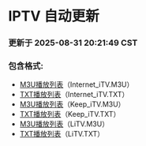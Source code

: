 # IPTV 自动更新

### 更新于 2025-08-31 20:21:49 CST

### 包含格式:
- [M3U播放列表](Internet_iTV.m3u)（Internet_iTV.M3U）
- [TXT播放列表](Internet_iTV.txt)（Internet_iTV.TXT）
- [M3U播放列表](Keep_iTV.m3u)（Keep_iTV.M3U）
- [TXT播放列表](Keep_iTV.txt)（Keep_iTV.TXT）
- [M3U播放列表](LiTV.m3u)（LiTV.M3U）
- [TXT播放列表](LiTV.txt)（LiTV.TXT）
